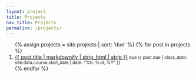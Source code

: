 ```yaml
---
layout: project
title: Projects
nav_title: Projects
permalink: /projects/
---
```


<ol>
{% assign projects = site.projects | sort: 'due' %}
{% for post in projects %}
	<li>
		<a href="{{ site.baseurl }}{{ post.url }}">{{ post.title | markdownify | strip_html | strip }}</a>
		<small>due {{ post.due | class_date: site.data.course.start_date | date: "%b. %-d, %Y" }}</small>
	</li>
{% endfor %}
</ol>
